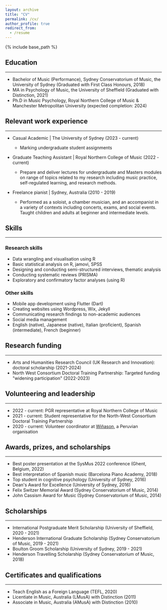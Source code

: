 ```yaml
---
layout: archive
title: "CV"
permalink: /cv/
author_profile: true
redirect_from:
  - /resume
---
```


{% include base_path %}

## Education
---
* Bachelor of Music (Performance), Sydney Conservatorium of Music, the University of Sydney (Graduated with First Class Honours, 2018)
* MA in Psychology of Music, the University of Sheffield (Graduated with Distinction, 2021)
* Ph.D in Music Psychology, Royal Northern College of Music & Manchester Metropolitan University (expected completion: 2024)

## Relevant work experience
---
- Casual Academic \| The University of Sydney (2023 - current)
  - Marking undergraduate student assignments

- Graduate Teaching Assistant \| Royal Northern College of Music (2022 - current)
  - Prepare and deliver lectures for undergraduate and Masters modules on range of topics related to my research including music practice, self-regulated learning, and research methods.

- Freelance pianist \| Sydney, Australia (2010 - 2019)
  - Performed as a soloist, a chamber musician, and an accompanist in a variety of contexts including concerts, exams, and social events. Taught children and adults at beginner and intermediate levels.
  
## Skills
---
### Research skills
- Data wrangling and visualisation using R
- Basic statistical analysis on R, jamovi, SPSS
- Designing and conducting semi-structured interviews, thematic analysis
- Conducting systematic reviews (PRISMA)
- Exploratory and confirmatory factor analyses (using R)

### Other skills
- Mobile app development using Flutter (Dart)
- Creating websites using Wordpress, Wix, Jekyll
- Communicating research findings to non-academic audiences
- Social media management
- English (native), Japanese (native), Italian (proficient), Spanish (intermediate), French (beginner)

<!-- Publications
======
  <ul>{% for post in site.publications %}
    {% include archive-single-cv.html %}
  {% endfor %}</ul>
   -->
<!-- Talks
======
  <ul>{% for post in site.talks %}
    {% include archive-single-talk-cv.html %}
  {% endfor %}</ul>
  
Teaching
======
  <ul>{% for post in site.teaching %}
    {% include archive-single-cv.html %}
  {% endfor %}</ul>
   -->
## Research funding
---
- Arts and Humanities Research Council (UK Research and Innovation): doctoral scholarship (2021-2024)
- North West Consortium Doctoral Training Partnership: Targeted funding "widening participation" (2022-2023)

## Volunteering and leadership
---
- 2022 - current: PGR representative at Royal Northern College of Music
- 2021 - current: Student representative for the North-West Consortium Doctoral Training Partnership
- 2020 - current: Volunteer coordinator at [Wiñason](https://www.winason.com), a Peruvian organisation

## Awards, prizes, and scholarships
---
- Best poster presentation at the SysMus 2022 conference (Ghent, Belgium, 2022)
- Best interpretation of Spanish music (Barcelona Piano Academy, 2018)
- Top student in cognitive psychology (University of Sydney, 2016)
- Dean's Award for Excellence (University of Sydney, 2016)
- Felix Switzer Memorial Award (Sydney Conservatorium of Music, 2014)
- John Cassism Award for Music (Sydney Conservatorium of Music, 2014)

## Scholarships
---
- International Postgraduate Merit Scholarship (University of Sheffield, 2020 - 2021)
- Henderson International Graduate Scholarship (Sydney Conservatorium of Music, 2019 - 2021)
- Boulton Groom Scholarship (University of Sydney, 2019 - 2021)
- Henderson Travelling Scholarship (Sydney Conservatorium of Music, 2018)

## Certificates and qualifications
---
- Teach English as a Foreign Language (TEFL, 2020)
- Licentiate in Music, Australia (LMusA) with Distinction (2011)
- Associate in Music, Australia (AMusA) with Distinction (2010)